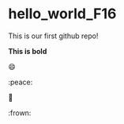 # hello_world_F16
This is our first github repo!

**This is bold** 

:smile:

:peace:

:hankey:

:frown:
